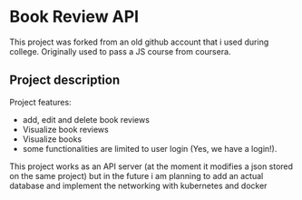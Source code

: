# Book Review API

This project was forked from an old github account that i used during college.
Originally used to pass a JS course from coursera.

## Project description

Project features: 
- add, edit and delete book reviews 
- Visualize book reviews
- Visualize books
- some functionalities are limited to user login (Yes, we have a login!).

This project works as an API server (at the moment it modifies a json stored on the same project)
but in the future i am planning to add an actual database and implement the networking with kubernetes and docker